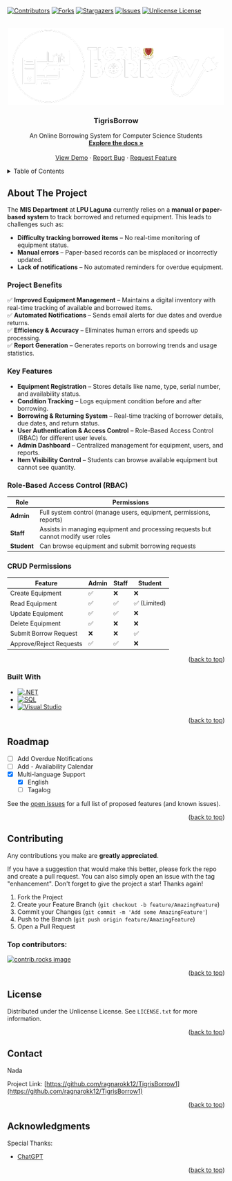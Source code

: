 
<a id="readme-top"></a>

[![Contributors][contributors-shield]][contributors-url]
[![Forks][forks-shield]][forks-url]
[![Stargazers][stars-shield]][stars-url]
[![Issues][issues-shield]][issues-url]
[![Unlicense License][license-shield]][license-url]


<!-- PROJECT LOGO -->
<br />
<div align="center">
  <a href="https://github.com/ragnarokk12/TigrisBorrow1">
    <img src="https://github.com/ragnarokk12/TigrisBorrow1/blob/master/Logo/W1.png" alt="Logo" width="500" height="179">
  </a>

  <h3 align="center">TigrisBorrow</h3>

  <p align="center">
    An Online Borrowing System for Computer Science Students
    <br />
    <a href="https://github.com/othneildrew/Best-README-Template"><strong>Explore the docs »</strong></a>
    <br />
    <br />
    <a href="https://github.com/othneildrew/Best-README-Template">View Demo</a> <!-- will be changed -->
    &middot;
    <a href="https://github.com/ragnarokk12/Best-README-Template/issues/new?labels=bug&template=bug-report---.md">Report Bug</a>
    &middot;
    <a href="https://github.com/ragnarokk12/Best-README-Template/issues/new?labels=enhancement&template=feature-request---.md">Request Feature</a>
  </p>
</div>



<!-- TABLE OF CONTENTS -->
<details>
  <summary>Table of Contents</summary>
  <ol>
    <li>
      <a href="#about-the-project">About The Project</a>
      <ul>
        <li><a href="#built-with">Built With</a></li>
      </ul>
    </li>
    <li><a href="#roadmap">Roadmap</a></li>
    <li><a href="#contributing">Contributing</a></li>
    <li><a href="#license">License</a></li>
    <li><a href="#contact">Contact</a></li>
    <li><a href="#acknowledgments">Acknowledgments</a></li>
  </ol>
</details>



<!-- ABOUT THE PROJECT -->
## About The Project

The **MIS Department** at **LPU Laguna** currently relies on a **manual or paper-based system** to track borrowed and returned equipment. This leads to challenges such as:

- **Difficulty tracking borrowed items** – No real-time monitoring of equipment status.
- **Manual errors** – Paper-based records can be misplaced or incorrectly updated.
- **Lack of notifications** – No automated reminders for overdue equipment.

### **Project Benefits**
✅ **Improved Equipment Management** – Maintains a digital inventory with real-time tracking of available and borrowed items.  
✅ **Automated Notifications** – Sends email alerts for due dates and overdue returns.  
✅ **Efficiency & Accuracy** – Eliminates human errors and speeds up processing.  
✅ **Report Generation** – Generates reports on borrowing trends and usage statistics.  

### **Key Features**
- **Equipment Registration** – Stores details like name, type, serial number, and availability status.
- **Condition Tracking** – Logs equipment condition before and after borrowing.
- **Borrowing & Returning System** – Real-time tracking of borrower details, due dates, and return status.
- **User Authentication & Access Control** – Role-Based Access Control (RBAC) for different user levels.
- **Admin Dashboard** – Centralized management for equipment, users, and reports.
- **Item Visibility Control** – Students can browse available equipment but cannot see quantity.

### **Role-Based Access Control (RBAC)**
| Role | Permissions |
|------|------------|
| **Admin** | Full system control (manage users, equipment, permissions, reports) |
| **Staff** | Assists in managing equipment and processing requests but cannot modify user roles |
| **Student** | Can browse equipment and submit borrowing requests |

### **CRUD Permissions**
| Feature | Admin | Staff | Student |
|---------|-------|-------|---------|
| Create Equipment | ✅ | ❌ | ❌ |
| Read Equipment | ✅ | ✅ | ✅ (Limited) |
| Update Equipment | ✅ | ✅ | ❌ |
| Delete Equipment | ✅ | ❌ | ❌ |
| Submit Borrow Request | ❌ | ❌ | ✅ |
| Approve/Reject Requests | ✅ | ✅ | ❌ |

<p align="right">(<a href="#readme-top">back to top</a>)</p>



### Built With

* [![.NET](https://img.shields.io/badge/.NET-Framework-purple?style=for-the-badge&logo=dotnet&logoColor=white)](https://dotnet.microsoft.com/)
* [![SQL](https://img.shields.io/badge/SQL-Database-blue?style=for-the-badge)](https://www.w3schools.com/sql/)
* [![Visual Studio](https://img.shields.io/badge/Visual%20Studio-SQL-blueviolet?style=for-the-badge&logo=visual-studio&logoColor=white)](https://learn.microsoft.com/en-us/sql/ssms/sql-server-management-studio-ssms)

<p align="right">(<a href="#readme-top">back to top</a>)</p>



<!-- ROADMAP -->
## Roadmap

- [ ] Add	Overdue Notifications
- [ ] Add -	Availability Calendar
- [x] Multi-language Support
    - [x] English
    - [ ] Tagalog

See the [open issues](https://github.com/ragnarokk12/TigrisBorrow1/issues) for a full list of proposed features (and known issues).

<p align="right">(<a href="#readme-top">back to top</a>)</p>


<!-- CONTRIBUTING -->
## Contributing

Any contributions you make are **greatly appreciated**.

If you have a suggestion that would make this better, please fork the repo and create a pull request. You can also simply open an issue with the tag "enhancement".
Don't forget to give the project a star! Thanks again!

1. Fork the Project
2. Create your Feature Branch (`git checkout -b feature/AmazingFeature`)
3. Commit your Changes (`git commit -m 'Add some AmazingFeature'`)
4. Push to the Branch (`git push origin feature/AmazingFeature`)
5. Open a Pull Request

### Top contributors:

<a href="https://github.com/ragnarokk12/TigrisBorrow1/graphs/contributors">
  <img src="https://contrib.rocks/image?repo=ragnarokk12/TigrisBorrow1" alt="contrib.rocks image" />
</a>

<p align="right">(<a href="#readme-top">back to top</a>)</p>



<!-- LICENSE -->
## License

Distributed under the Unlicense License. See `LICENSE.txt` for more information.

<p align="right">(<a href="#readme-top">back to top</a>)</p>



<!-- CONTACT -->
## Contact

Nada

Project Link: [https://github.com/ragnarokk12/TigrisBorrow1](https://github.com/ragnarokk12/TigrisBorrow1)

<p align="right">(<a href="#readme-top">back to top</a>)</p>



<!-- ACKNOWLEDGMENTS -->
## Acknowledgments

Special Thanks:

* [ChatGPT](https://chatgpt.com/)

<p align="right">(<a href="#readme-top">back to top</a>)</p>


<!-- MARKDOWN LINKS & IMAGES -->
<!-- https://www.markdownguide.org/basic-syntax/#reference-style-links -->
[contributors-shield]: https://img.shields.io/github/contributors/othneildrew/Best-README-Template.svg?style=for-the-badge
[contributors-url]: https://github.com/ragnarokk12/TigrisBorrow1/graphs/contributors
[forks-shield]: https://img.shields.io/github/forks/othneildrew/Best-README-Template.svg?style=for-the-badge
[forks-url]: https://github.com/ragnarokk12/TigrisBorrow1/network/members
[stars-shield]: https://img.shields.io/github/stars/othneildrew/Best-README-Template.svg?style=for-the-badge
[stars-url]: https://github.com/ragnarokk12/TigrisBorrow1/stargazers
[issues-shield]: https://img.shields.io/github/issues/othneildrew/Best-README-Template.svg?style=for-the-badge
[issues-url]: https://github.com/ragnarokk12/TigrisBorrow1/issues
[license-shield]: https://img.shields.io/github/license/othneildrew/Best-README-Template.svg?style=for-the-badge
[license-url]: https://github.com/ragnarokk12/TigrisBorrow1/blob/master/LICENSE.txt
[product-screenshot]: images/screenshot.png
[Next.js]: https://img.shields.io/badge/next.js-000000?style=for-the-badge&logo=nextdotjs&logoColor=white
[Next-url]: https://nextjs.org/
[React.js]: https://img.shields.io/badge/React-20232A?style=for-the-badge&logo=react&logoColor=61DAFB
[React-url]: https://reactjs.org/
[Vue.js]: https://img.shields.io/badge/Vue.js-35495E?style=for-the-badge&logo=vuedotjs&logoColor=4FC08D
[Vue-url]: https://vuejs.org/
[Angular.io]: https://img.shields.io/badge/Angular-DD0031?style=for-the-badge&logo=angular&logoColor=white
[Angular-url]: https://angular.io/
[Svelte.dev]: https://img.shields.io/badge/Svelte-4A4A55?style=for-the-badge&logo=svelte&logoColor=FF3E00
[Svelte-url]: https://svelte.dev/
[Laravel.com]: https://img.shields.io/badge/Laravel-FF2D20?style=for-the-badge&logo=laravel&logoColor=white
[Laravel-url]: https://laravel.com
[Bootstrap.com]: https://img.shields.io/badge/Bootstrap-563D7C?style=for-the-badge&logo=bootstrap&logoColor=white
[Bootstrap-url]: https://getbootstrap.com
[JQuery.com]: https://img.shields.io/badge/jQuery-0769AD?style=for-the-badge&logo=jquery&logoColor=white
[JQuery-url]: https://jquery.com 

